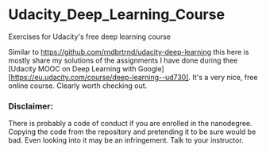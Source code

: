 # Udacity_Deep_Learning_Course
Exercises for Udacity's free deep learning course

Similar to https://github.com/rndbrtrnd/udacity-deep-learning this here is mostly share my solutions of the assignments I have done during thee [Udacity MOOC on Deep Learning with Google][https://eu.udacity.com/course/deep-learning--ud730]. 
It's a very nice, free online course. Clearly worth checking out.

### Disclaimer: 
There is probably a code of conduct if you are enrolled in the nanodegree. Copying the code from the repository and pretending it to be sure would be bad. Even looking into it may be an infringement. Talk to your instructor.
